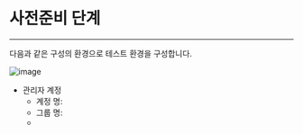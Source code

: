 # 사전준비 단계
---

다음과 같은 구성의 환경으로 테스트 환경을 구성합니다.

![image](https://github.com/user-attachments/assets/a14fc2b0-b7ad-45d0-b05c-595f0c3ff569)


- 관리자 계정
  * 계정 명:
  * 그룹 명:
  * 
